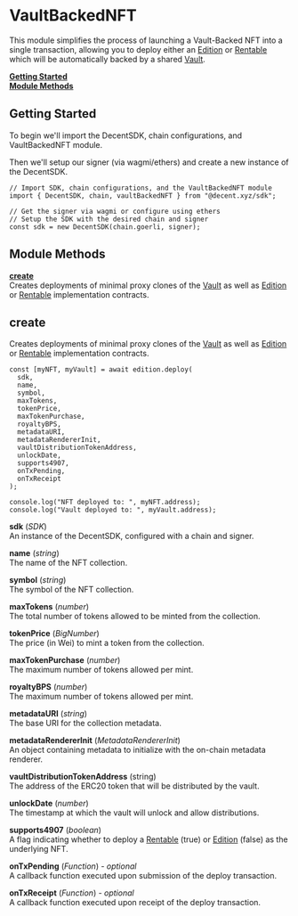 # VaultBackedNFT

This module simplifies the process of launching a Vault-Backed NFT into a single transaction, allowing you to deploy either an [Edition](Edition.md) or [Rentable](Rentable.md) which will be automatically backed by a shared [Vault](Vault.md).

[**Getting Started**](#getting-started)  
[**Module Methods**](#module-methods)  

## Getting Started

To begin we'll import the DecentSDK, chain configurations, and VaultBackedNFT module.

Then we'll setup our signer (via wagmi/ethers) and create a new instance of the DecentSDK.

```
// Import SDK, chain configurations, and the VaultBackedNFT module
import { DecentSDK, chain, vaultBackedNFT } from "@decent.xyz/sdk";

// Get the signer via wagmi or configure using ethers
// Setup the SDK with the desired chain and signer
const sdk = new DecentSDK(chain.goerli, signer);
```

## Module Methods

[**create**](#create)  
Creates deployments of minimal proxy clones of the [Vault](Vault.md) as well as [Edition](Edition.md) or [Rentable](Rentable.md) implementation contracts.

## create

Creates deployments of minimal proxy clones of the [Vault](Vault.md) as well as [Edition](Edition.md) or [Rentable](Rentable.md) implementation contracts.

```
const [myNFT, myVault] = await edition.deploy(
  sdk,
  name,
  symbol,
  maxTokens,
  tokenPrice,
  maxTokenPurchase,
  royaltyBPS,
  metadataURI,
  metadataRendererInit,
  vaultDistributionTokenAddress,
  unlockDate,
  supports4907,
  onTxPending,
  onTxReceipt
);

console.log("NFT deployed to: ", myNFT.address);
console.log("Vault deployed to: ", myVault.address);
```

**sdk** (*SDK*)  
An instance of the DecentSDK, configured with a chain and signer.

**name** (*string*)  
The name of the NFT collection.

**symbol** (*string*)  
The symbol of the NFT collection.

**maxTokens** (*number*)  
The total number of tokens allowed to be minted from the collection.

**tokenPrice** (*BigNumber*)  
The price (in Wei) to mint a token from the collection.

**maxTokenPurchase** (*number*)  
The maximum number of tokens allowed per mint.

**royaltyBPS** (*number*)  
The maximum number of tokens allowed per mint.

**metadataURI** (*string*)  
The base URI for the collection metadata.

**metadataRendererInit** (*MetadataRendererInit*)  
An object containing metadata to initialize with the on-chain metadata renderer.

**vaultDistributionTokenAddress** (string)  
The address of the ERC20 token that will be distributed by the vault.

**unlockDate** (*number*)  
The timestamp at which the vault will unlock and allow distributions.

**supports4907** (*boolean*)  
A flag indicating whether to deploy a [Rentable](Rentable.md) (true) or [Edition](Edition.md) (false) as the underlying NFT.

**onTxPending** (*Function*) - *optional*  
A callback function executed upon submission of the deploy transaction.

**onTxReceipt** (*Function*) - *optional*  
A callback function executed upon receipt of the deploy transaction.
